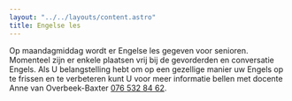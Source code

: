 ```yaml
---
layout: "../../layouts/content.astro"
title: Engelse les
---
```


Op maandagmiddag wordt er Engelse les gegeven voor senioren. Momenteel zijn er enkele plaatsen vrij bij de gevorderden en conversatie Engels. Als U belangstelling hebt om op een gezellige manier uw Engels op te frissen en te verbeteren kunt U voor meer informatie bellen met docente Anne van Overbeek-Baxter [076 532 84 62](tel:0765328462).